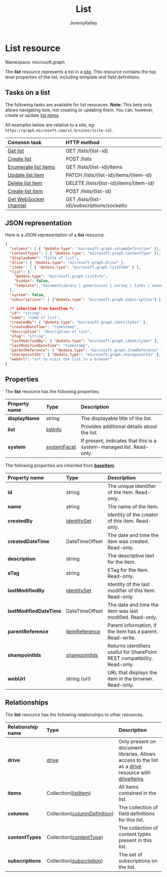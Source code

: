 ﻿---
author: JeremyKelley
ms.author: JeremyKelley
ms.date: 09/11/2017
title: List
localization_priority: Priority
ms.prod: "sharepoint"
description: "The list resource represents a list in a site."
doc_type: resourcePageType
---

# List resource

Namespace: microsoft.graph

The **list** resource represents a list in a [site][].
This resource contains the top level properties of the list, including template and field definitions.

## Tasks on a list

The following tasks are available for list resources.
**Note:** This beta only allows navigating lists, not creating or updating them.
You can, however, create or update [list items][listItem].

All examples below are relative to a site, eg: `https://graph.microsoft.com/v1.0/sites/{site-id}`.

| Common task               | HTTP method                                 |
| :------------------------ | :------------------------------------------ |
| [Get list][]              | GET /lists/{list-id}                        |
| [Create list][]           | POST /lists                                 |
| [Enumerate list items][]  | GET /lists/{list-id}/items                  |
| [Update list item][]      | PATCH /lists/{list-id}/items/{item-id}      |
| [Delete list item][]      | DELETE /lists/{list-id}/items/{item-id}     |
| [Create list item][]      | POST /lists/{list-id}                       |
| [Get WebSocket channel][] | GET /lists/{list-id}/subscriptions/socketIo |

[Get list]: ../api/list-get.md
[Create list]: ../api/list-create.md
[Enumerate list items]: ../api/listitem-list.md
[Update list item]: ../api/listitem-update.md
[Delete list item]: ../api/listitem-delete.md
[Create list item]: ../api/listitem-create.md
[Get WebSocket channel]: ../api/subscriptions-socketio.md

## JSON representation

Here is a JSON representation of a **list** resource.

<!--{
  "blockType": "resource",
  "optionalProperties": [
    "items",
    "drive"
  ],
  "keyProperty": "id",
  "baseType": "microsoft.graph.baseItem",
  "@odata.type": "microsoft.graph.list"
}-->

```json
{
  "columns": [ { "@odata.type": "microsoft.graph.columnDefinition" }],
  "contentTypes": [ { "@odata.type": "microsoft.graph.contentType" }],
  "displayName": "title of list",
  "drive": { "@odata.type": "microsoft.graph.drive" },
  "items": [ { "@odata.type": "microsoft.graph.listItem" } ],
  "list": {
    "@odata.type": "microsoft.graph.listInfo",
    "hidden": false,
    "template": "documentLibrary | genericList | survey | links | announcements | contacts | accessRequest ..."
  },
  "system": false,
  "subscriptions": [ {"@odata.type": "microsoft.graph.subscription"} ],

  /* inherited from baseItem */
  "id": "string",
  "name": "name of list",
  "createdBy": { "@odata.type": "microsoft.graph.identitySet" },
  "createdDateTime": "timestamp",
  "description": "description of list",
  "eTag": "string",
  "lastModifiedBy": { "@odata.type": "microsoft.graph.identitySet" },
  "lastModifiedDateTime": "timestamp",
  "parentReference": { "@odata.type": "microsoft.graph.itemReference" },
  "sharepointIds": { "@odata.type": "microsoft.graph.sharepointIds" },
  "webUrl": "url to visit the list in a browser"
}
```

## Properties

The **list** resource has the following properties.

| Property name   | Type            | Description                                                          |
| :-------------- | :-------------- | :------------------------------------------------------------------- |
| **displayName** | string          | The displayable title of the list.                                   |
| **list**        | [listInfo][]    | Provides additional details about the list.                          |
| **system**      | [systemFacet][] | If present, indicates that this is a system-managed list. Read-only. |

The following properties are inherited from **[baseItem][]**.

| Property name            | Type              | Description                                                              |
| :----------------------- | :---------------- | :----------------------------------------------------------------------- |
| **id**                   | string            | The unique identifier of the item. Read-only.                            |
| **name**                 | string            | The name of the item.                                                    |
| **createdBy**            | [identitySet][]   | Identity of the creator of this item. Read-only.                         |
| **createdDateTime**      | DateTimeOffset    | The date and time the item was created. Read-only.                       |
| **description**          | string            | The descriptive text for the item.                                       |
| **eTag**                 | string            | ETag for the item. Read-only.                                            |
| **lastModifiedBy**       | [identitySet][]   | Identity of the last modifier of this item. Read-only.                   |
| **lastModifiedDateTime** | DateTimeOffset    | The date and time the item was last modified. Read-only.                 |
| **parentReference**      | [itemReference][] | Parent information, if the item has a parent. Read-write.                |
| **sharepointIds**        | [sharepointIds][] | Returns identifiers useful for SharePoint REST compatibility. Read-only. |
| **webUrl**               | string (url)      | URL that displays the item in the browser. Read-only.                    |

## Relationships

The **list** resource has the following relationships to other resources.

| Relationship name | Type                             | Description                                                                                                         |
| :---------------- | :------------------------------- | :------------------------------------------------------------------------------------------------------------------ |
| **drive**         | [drive][]                        | Only present on document libraries. Allows access to the list as a [drive][] resource with [driveItems][driveItem]. |
| **items**         | Collection([listItem][])         | All items contained in the list.                                                                                    |
| **columns**       | Collection([columnDefinition][]) | The collection of field definitions for this list.                                                                  |
| **contentTypes**  | Collection([contentType][])      | The collection of content types present in this list.                                                               |
| **subscriptions** | Collection([subscription][])     | The set of subscriptions on the list.                                                                               |

[baseItem]: baseitem.md
[contentType]: contenttype.md
[drive]: drive.md
[driveItem]: driveitem.md
[columnDefinition]: columndefinition.md
[identitySet]: identityset.md
[itemReference]: itemreference.md
[listInfo]: listinfo.md
[listItem]: listitem.md
[sharepointIds]: sharepointids.md
[site]: site.md
[systemFacet]: systemfacet.md
[subscription]: subscription.md

<!-- {
  "type": "#page.annotation",
  "description": "",
  "keywords": "",
  "section": "documentation",
  "tocPath": "Resources/Lists",
  "tocBookmarks": {
    "Lists": "#"
  }
} -->
